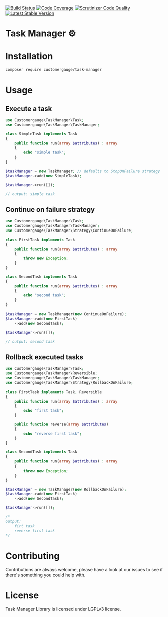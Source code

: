 [![Build Status](https://travis-ci.org/cgauge/task-manager-lib.svg?branch=master)](https://travis-ci.org/cgauge/task-manager-lib)
[![Code Coverage](https://scrutinizer-ci.com/g/cgauge/task-manager-lib/badges/coverage.png?b=master)](https://scrutinizer-ci.com/g/cgauge/task-manager-lib/?branch=master)
[![Scrutinizer Code Quality](https://scrutinizer-ci.com/g/cgauge/task-manager-lib/badges/quality-score.png?b=master)](https://scrutinizer-ci.com/g/cgauge/task-manager-lib/?branch=master)
[![Latest Stable Version](https://img.shields.io/packagist/v/customergauge/task-manager.svg)](https://packagist.org/packages/customergauge/task-manager)

# Task Manager ⚙️

# Installation

```bash
composer require customergauge/task-manager
```
# Usage

## Execute a task

```php
use Customergauge\TaskManager\Task;
use Customergauge\TaskManager\TaskManager;

class SimpleTask implements Task
{
    public function run(array $attributes) : array
    {
        echo "simple task";
    }
}

$taskManager = new TaskManager; // defaults to StopOnFailure strategy
$taskManager->add(new SimpleTask);

$taskManager->run([]);

// output: simple task 
```
## Continue on failure strategy

```php
use Customergauge\TaskManager\Task;
use Customergauge\TaskManager\TaskManager;
use Customergauge\TaskManager\Strategy\ContinueOnFailure;

class FirstTask implements Task
{
    public function run(array $attributes) : array
    {
        throw new Exception;
    }
}

class SecondTask implements Task
{
    public function run(array $attributes) : array
    {
        echo "second task";
    }
}

$taskManager = new TaskManager(new ContinueOnFailure);
$taskManager->add(new FirstTask)
    ->add(new SecondTask);

$taskManager->run([]);

// output: second task
```

## Rollback executed tasks 

```php
use Customergauge\TaskManager\Task;
use Customergauge\TaskManager\Reversible;
use Customergauge\TaskManager\TaskManager;
use Customergauge\TaskManager\Strategy\RollbackOnFailure;

class FirstTask implements Task, Reversible
{
    public function run(array $attributes) : array
    {
        echo "first task";
    }

    public function reverse(array $attributes)
    {
        echo "reverse first task";
    }
}

class SecondTask implements Task
{
    public function run(array $attributes) : array
    {
        throw new Exception;
    }
}

$taskManager = new TaskManager(new RollbackOnFailure);
$taskManager->add(new FirstTask)
    ->add(new SecondTask);

$taskManager->run([]);

/* 
output: 
    firt task
    reverse first task
*/
```

# Contributing

Contributions are always welcome, please have a look at our issues to see if there's something you could help with.

# License

Task Manager Library is licensed under LGPLv3 license.
